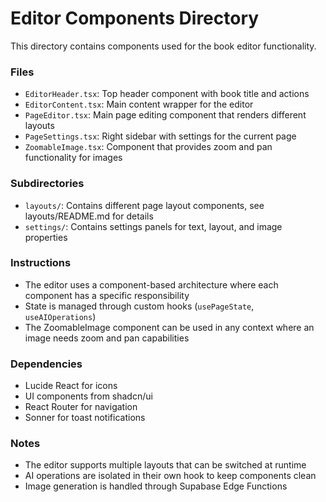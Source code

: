 
# Editor Components Directory

This directory contains components used for the book editor functionality.

### Files

- `EditorHeader.tsx`: Top header component with book title and actions
- `EditorContent.tsx`: Main content wrapper for the editor
- `PageEditor.tsx`: Main page editing component that renders different layouts
- `PageSettings.tsx`: Right sidebar with settings for the current page
- `ZoomableImage.tsx`: Component that provides zoom and pan functionality for images

### Subdirectories

- `layouts/`: Contains different page layout components, see layouts/README.md for details
- `settings/`: Contains settings panels for text, layout, and image properties

### Instructions

- The editor uses a component-based architecture where each component has a specific responsibility
- State is managed through custom hooks (`usePageState`, `useAIOperations`)
- The ZoomableImage component can be used in any context where an image needs zoom and pan capabilities

### Dependencies

- Lucide React for icons
- UI components from shadcn/ui
- React Router for navigation
- Sonner for toast notifications

### Notes

- The editor supports multiple layouts that can be switched at runtime
- AI operations are isolated in their own hook to keep components clean
- Image generation is handled through Supabase Edge Functions
